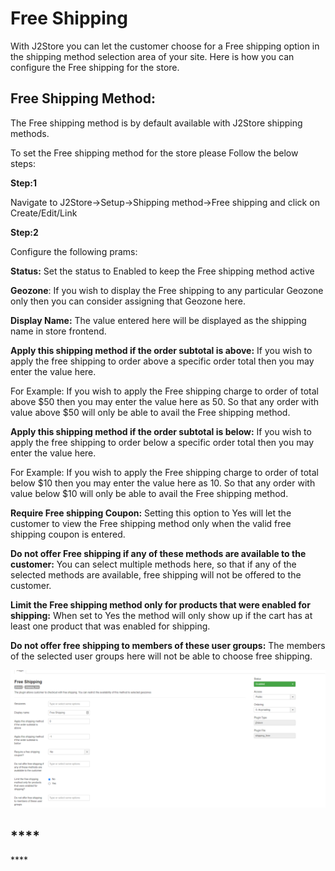 # Free Shipping

With J2Store you can let the customer choose for a Free shipping option in the shipping method selection area of your site. Here is how you can configure the Free shipping for the store.

## Free Shipping Method: <a id="methods"></a>

The Free shipping method is by default available with J2Store shipping methods.

To set the Free shipping method for the store please Follow the below steps:

**Step:1**

Navigate to J2Store-&gt;Setup-&gt;Shipping method-&gt;Free shipping and click on Create/Edit/Link

**Step:2**

Configure the following prams:

**Status:** Set the status to Enabled to keep the Free shipping method active

**Geozone**: If you wish to display the Free shipping to any particular Geozone only then you can consider assigning that Geozone here.

**Display Name:** The value entered here will be displayed as the shipping name in store frontend.

**Apply this shipping method if the order subtotal is above:** If you wish to apply the free shipping to order above a specific order total then you may enter the value here.

For Example: If you wish to apply the Free shipping charge to order of total above $50 then you may enter the value here as 50. So that any order with value above $50 will only be able to avail the Free shipping method.

**Apply this shipping method if the order subtotal is below:** If you wish to apply the free shipping to order below a specific order total then you may enter the value here.

For Example: If you wish to apply the Free shipping charge to order of total below $10 then you may enter the value here as 10. So that any order with value below $10 will only be able to avail the Free shipping method.

**Require Free shipping Coupon:**  Setting this option to Yes will let the customer to view the Free shipping method only when the valid free shipping coupon is entered.

**Do not offer Free shipping if any of these methods are available to the customer:** You can select multiple methods here, so that if any of the selected methods are available, free shipping will not be offered to the customer.

**Limit the Free shipping method only for products that were enabled for shipping:** When set to Yes the method will only show up if the cart has at least one product that was enabled for shipping.

**Do not offer free shipping to members of these user groups:** The members of the selected user groups here will not be able to choose free shipping.

![Free Shipping Parms](../.gitbook/assets/freeshipping.png)

## \*\*\*\* <a id="methods"></a>

\*\*\*\*

